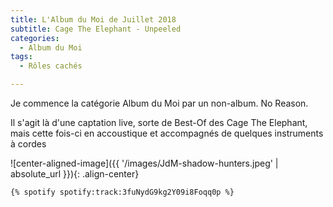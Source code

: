 ```yaml
---
title: L'Album du Moi de Juillet 2018
subtitle: Cage The Elephant - Unpeeled
categories:
  - Album du Moi
tags:
  - Rôles cachés

---
```


Je commence la catégorie Album du Moi par un non-album. No Reason. 

Il s'agit là d'une captation live, sorte de Best-Of des Cage The Elephant, mais cette fois-ci en accoustique et accompagnés de quelques instruments à cordes 

![center-aligned-image]({{ '/images/JdM-shadow-hunters.jpeg' | absolute_url }}){: .align-center}

```
{% spotify spotify:track:3fuNydG9kg2Y09i8Foqq0p %}
```
